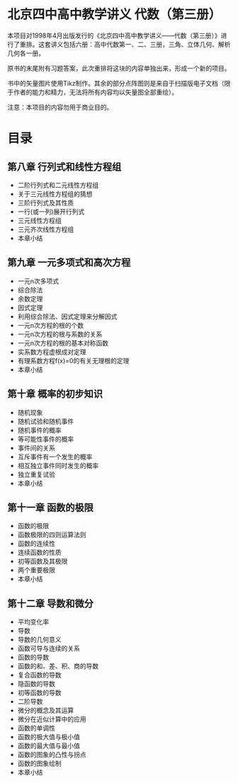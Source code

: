 # 北京四中高中教学讲义 代数（第三册）
本项目对1998年4月出版发行的《北京四中高中教学讲义——代数（第三册）》进行了重排。这套讲义包括六册：高中代数第一、二、三册，三角、立体几何、解析几何各一册。

原书的末尾附有习题答案，此次重排将这块的内容单独出来，形成一个新的项目。

书中的矢量图片使用Tikz制作。其余的部分点阵图则是来自于扫描版电子文档（限于作者的能力和精力，无法将所有内容均以矢量图全部重绘）。

注意：本项目的内容勿用于商业目的。


# 目录
## 第八章 行列式和线性方程组
- 二阶行列式和二元线性方程组
-  关于三元线性方程组的猜想
-   三阶行列式及其性质
- 一行(或一列)展开行列式
- 三元线性方程组
- 三元齐次线性方程组
- 本章小结

## 第九章 一元多项式和高次方程 
- 一元n次多项式
- 综合除法
- 余数定理
- 因式定理
- 利用综合除法、因式定理来分解因式
- 一元n次方程的根的个数
- 一元n次方程的根与系数的关系
- 一元n次方程的根的基本对称函数
- 实系数方程虚根成对定理 
- 有理系数方程f(x)=0的有关无理根的定理
- 本章小结
  
## 第十章 概率的初步知识
- 随机现象
- 随机试验和随机事件
- 随机事件的概率
- 等可能性事件的概率
- 事件间的关系
- 互斥事件有一个发生的概率
- 相互独立事件同时发生的概率
- 独立重复试验
- 本章小结

## 第十一章 函数的极限
- 函数的极限
- 函数极限的四则运算法则 
- 函数的连续性
- 连续函数的性质
- 初等函数及其极限
- 两个重要极限
- 本章小结

## 第十二章 导数和微分
- 平均变化率
- 导数
- 导数的几何意义
- 函数可导与连续的关系
- 函数的导数
- 函数的和、差、积、商的导数
- 复合函数的导数
- 隐函数的导数
- 初等函数的导数
- 二阶导数
- 微分的概念及其运算
- 微分在近似计算中的应用
- 函数的单调性
- 函数的极大值与极小值
- 函数的最大值与最小值
- 函数的图象的凸性与拐点
- 函数的图象绘制
- 本章小结

